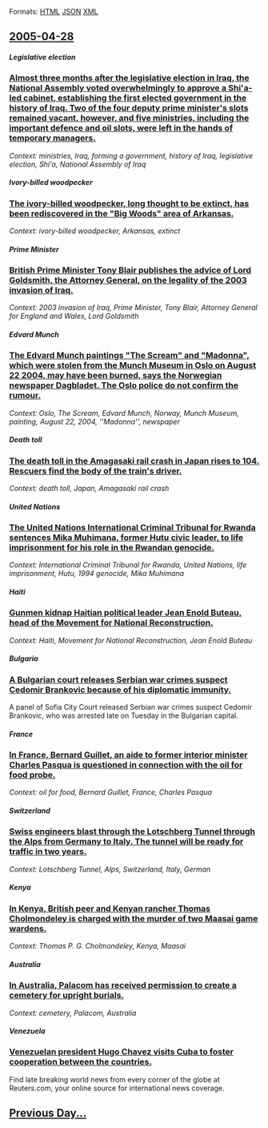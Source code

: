 
Formats: [HTML](2005/04/28/index.html)  [JSON](2005/04/28/index.json)  [XML](2005/04/28/index.xml)  

## [2005-04-28](/news/2005/04/28/index.md)

##### Legislative election
### [ Almost three months after the legislative election in Iraq, the National Assembly voted overwhelmingly to approve a Shi'a-led cabinet, establishing the first elected government in the history of Iraq. Two of the four deputy prime minister's slots remained vacant, however, and five ministries, including the important defence and oil slots, were left in the hands of temporary managers. ](/news/2005/04/28/almost-three-months-after-the-legislative-election-in-iraq-the-national-assembly-voted-overwhelmingly-to-approve-a-shi-a-led-cabinet-esta.md)
_Context: ministries, Iraq, forming a government, history of Iraq, legislative election, Shi'a, National Assembly of Iraq_

##### Ivory-billed woodpecker
### [ The ivory-billed woodpecker, long thought to be extinct, has been rediscovered in the "Big Woods" area of Arkansas. ](/news/2005/04/28/the-ivory-billed-woodpecker-long-thought-to-be-extinct-has-been-rediscovered-in-the-big-woods-area-of-arkansas.md)
_Context: ivory-billed woodpecker, Arkansas, extinct_

##### Prime Minister
### [ British Prime Minister Tony Blair publishes the advice of Lord Goldsmith, the Attorney General, on the legality of the 2003 invasion of Iraq. ](/news/2005/04/28/british-prime-minister-tony-blair-publishes-the-advice-of-lord-goldsmith-the-attorney-general-on-the-legality-of-the-2003-invasion-of-ira.md)
_Context: 2003 invasion of Iraq, Prime Minister, Tony Blair, Attorney General for England and Wales, Lord Goldsmith_

##### Edvard Munch
### [ The Edvard Munch paintings "The Scream" and "Madonna", which were stolen from the Munch Museum in Oslo on August 22 2004, may have been burned, says the Norwegian newspaper Dagbladet. The Oslo police do not confirm the rumour. ](/news/2005/04/28/the-edvard-munch-paintings-the-scream-and-madonna-which-were-stolen-from-the-munch-museum-in-oslo-on-august-22-2004-may-have-been-bur.md)
_Context: Oslo, The Scream, Edvard Munch, Norway, Munch Museum, painting, August 22, 2004, ''Madonna'', newspaper_

##### Death toll
### [ The death toll in the Amagasaki rail crash in Japan rises to 104. Rescuers find the body of the train's driver. ](/news/2005/04/28/the-death-toll-in-the-amagasaki-rail-crash-in-japan-rises-to-104-rescuers-find-the-body-of-the-train-s-driver.md)
_Context: death toll, Japan, Amagasaki rail crash_

##### United Nations
### [ The United Nations International Criminal Tribunal for Rwanda sentences Mika Muhimana, former Hutu civic leader, to life imprisonment for his role in the Rwandan genocide. ](/news/2005/04/28/the-united-nations-international-criminal-tribunal-for-rwanda-sentences-mika-muhimana-former-hutu-civic-leader-to-life-imprisonment-for-h.md)
_Context: International Criminal Tribunal for Rwanda, United Nations, life imprisonment, Hutu, 1994 genocide, Mika Muhimana_

##### Haiti
### [ Gunmen kidnap Haitian political leader Jean Enold Buteau, head of the Movement for National Reconstruction. ](/news/2005/04/28/gunmen-kidnap-haitian-political-leader-jean-enold-buteau-head-of-the-movement-for-national-reconstruction.md)
_Context: Haiti, Movement for National Reconstruction, Jean Enold Buteau_

##### Bulgaria
### [ A Bulgarian court releases Serbian war crimes suspect Cedomir Brankovic because of his diplomatic immunity. ](/news/2005/04/28/a-bulgarian-court-releases-serbian-war-crimes-suspect-aedomir-brankovia-because-of-his-diplomatic-immunity.md)
A panel of Sofia City Court released Serbian war crimes suspect Cedomir Brankovic, who was arrested late on Tuesday in the Bulgarian capital. 

##### France
### [ In France, Bernard Guillet, an aide to former interior minister Charles Pasqua is questioned in connection with the oil for food probe. ](/news/2005/04/28/in-france-bernard-guillet-an-aide-to-former-interior-minister-charles-pasqua-is-questioned-in-connection-with-the-oil-for-food-probe.md)
_Context: oil for food, Bernard Guillet, France, Charles Pasqua_

##### Switzerland
### [ Swiss engineers blast through the Lotschberg Tunnel through the Alps from Germany to Italy. The tunnel will be ready for traffic in two years. ](/news/2005/04/28/swiss-engineers-blast-through-the-laptschberg-tunnel-through-the-alps-from-germany-to-italy-the-tunnel-will-be-ready-for-traffic-in-two-ye.md)
_Context: Lotschberg Tunnel, Alps, Switzerland, Italy, German_

##### Kenya
### [ In Kenya, British peer and Kenyan rancher Thomas Cholmondeley is charged with the murder of two Maasai game wardens. ](/news/2005/04/28/in-kenya-british-peer-and-kenyan-rancher-thomas-cholmondeley-is-charged-with-the-murder-of-two-maasai-game-wardens.md)
_Context: Thomas P. G. Cholmondeley, Kenya, Maasai_

##### Australia
### [ In Australia, Palacom has received permission to create a cemetery for upright burials. ](/news/2005/04/28/in-australia-palacom-has-received-permission-to-create-a-cemetery-for-upright-burials.md)
_Context: cemetery, Palacom, Australia_

##### Venezuela
### [ Venezuelan president Hugo Chavez visits Cuba to foster cooperation between the countries. ](/news/2005/04/28/venezuelan-president-hugo-cha-vez-visits-cuba-to-foster-cooperation-between-the-countries.md)
Find late breaking world news from every corner of the globe at Reuters.com, your online source for international news coverage.

## [Previous Day...](/news/2005/04/27/index.md)

